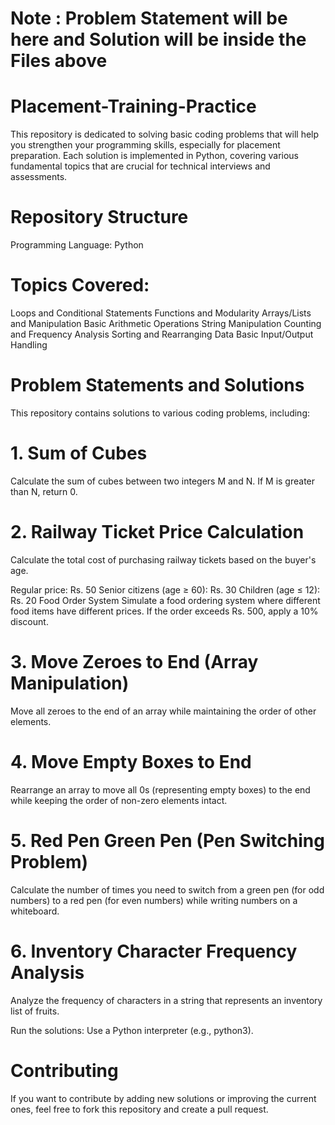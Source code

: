 # Note : Problem Statement will be here and Solution will be inside the Files above

# Placement-Training-Practice

This repository is dedicated to solving basic coding problems that will help you strengthen your programming skills, especially for placement preparation. Each solution is implemented in Python, covering various fundamental topics that are crucial for technical interviews and assessments.

# Repository Structure

Programming Language: Python

# Topics Covered:

Loops and Conditional Statements
Functions and Modularity
Arrays/Lists and Manipulation
Basic Arithmetic Operations
String Manipulation
Counting and Frequency Analysis
Sorting and Rearranging Data
Basic Input/Output Handling

# Problem Statements and Solutions
This repository contains solutions to various coding problems, including:

# 1. Sum of Cubes
Calculate the sum of cubes between two integers M and N. If M is greater than N, return 0.

# 2. Railway Ticket Price Calculation
Calculate the total cost of purchasing railway tickets based on the buyer's age.

Regular price: Rs. 50
Senior citizens (age ≥ 60): Rs. 30
Children (age ≤ 12): Rs. 20
Food Order System
Simulate a food ordering system where different food items have different prices. If the order exceeds Rs. 500, apply a 10% discount.

# 3. Move Zeroes to End (Array Manipulation)
Move all zeroes to the end of an array while maintaining the order of other elements.

# 4. Move Empty Boxes to End
Rearrange an array to move all 0s (representing empty boxes) to the end while keeping the order of non-zero elements intact.

# 5. Red Pen Green Pen (Pen Switching Problem)
Calculate the number of times you need to switch from a green pen (for odd numbers) to a red pen (for even numbers) while writing numbers on a whiteboard.

# 6. Inventory Character Frequency Analysis
Analyze the frequency of characters in a string that represents an inventory list of fruits.

Run the solutions:
Use a Python interpreter (e.g., python3).

# Contributing
If you want to contribute by adding new solutions or improving the current ones, feel free to fork this repository and create a pull request.
